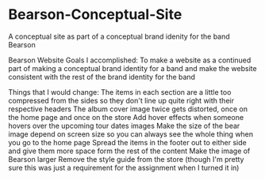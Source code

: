 # Bearson-Conceptual-Site
A conceptual site as part of a conceptual brand idenity for the band Bearson

Bearson Website
Goals I accomplished:
To make a website as a continued part of making a conceptual brand identity for a band and make the website consistent with the rest of the brand identity for the band

Things that I would change:
The items in each section are a little too compressed from the sides so they don't line up quite right with their respective headers
The album cover image twice gets distorted, once on the home page and once on the store
Add hover effects when someone hovers over the upcoming tour dates images
Make the size of the bear image depend on screen size so you can always see the whole thing when you go to the home page
Spread the items in the footer out to either side and give them more space form the rest of the content
Make the image of Bearson larger
Remove the style guide from the store (though I'm pretty sure this was just a requirement for the assignment when I turned it in)
